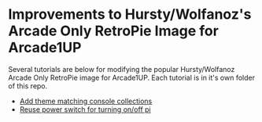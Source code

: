 Improvements to Hursty/Wolfanoz's Arcade Only RetroPie Image for Arcade1UP
=========

Several tutorials are below for modifying the popular Hursty/Wolfanoz Arcade Only RetroPie image for Arcade1UP. Each tutorial is in it's own folder of this repo.

* [Add theme matching console collections](console-games/)
* [Reuse power switch for turning on/off pi](gpio-shutdown/)
